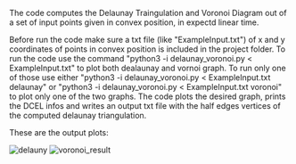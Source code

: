The code computes the Delaunay Traingulation and Voronoi Diagram out of a set of input points given in convex position, in expectd linear time.

Before run the code make sure a txt file (like "ExampleInput.txt") of x and y coordinates of points in convex position is included in the project folder.
To run the code use the command "python3 -i delaunay_voronoi.py < ExampleInput.txt" to plot both dealaunay and vornoi graph.
To run only one of those use either "python3 -i delaunay_voronoi.py < ExampleInput.txt delaunay" or "python3 -i delaunay_voronoi.py < ExampleInput.txt voronoi" to plot only one of the two graphs.
The code plots the desired graph, prints the DCEL infos and writes an output txt file with the half edges vertices of the computed delaunay triangulation.

These are the output plots:

![delauny](https://user-images.githubusercontent.com/77103965/172165893-95ea6378-d912-4bc0-8810-2784e76a1394.png)
![voronoi_result](https://user-images.githubusercontent.com/77103965/172165904-902d7a7a-7c34-4923-a9f1-c1cf45269e78.png)
